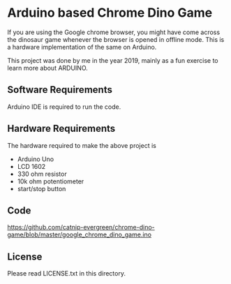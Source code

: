 Arduino based Chrome Dino Game
============

If you are using the Google chrome browser, you might have come across the dinosaur game whenever the browser is opened in offline mode. This is a hardware implementation of the same on Arduino.

This project was done by me in the year 2019, mainly as a fun exercise to learn more about ARDUINO. 

Software Requirements
--------------------------------

Arduino IDE is required to run the code. 

Hardware Requirements
------------

The hardware required to make the above project is 
  * Arduino Uno
  * LCD 1602
  * 330 ohm resistor
  * 10k ohm potentiometer
  * start/stop button

Code
------
https://github.com/catnip-evergreen/chrome-dino-game/blob/master/google_chrome_dino_game.ino


License
-------

Please read LICENSE.txt in this directory.


